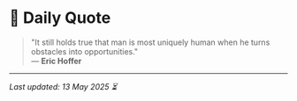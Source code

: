 # 📜 Daily Quote

> "It still holds true that man is most uniquely human when he turns obstacles into opportunities."  
> — **Eric Hoffer**

---

_Last updated: 13 May 2025 ⏳_
